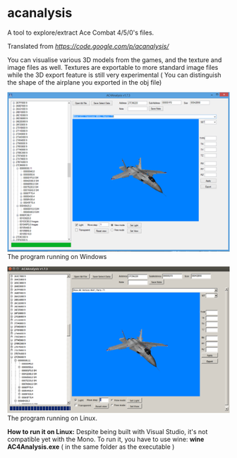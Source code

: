 # acanalysis
A tool to explore/extract Ace Combat 4/5/0's files.

Translated from *https://code.google.com/p/acanalysis/*
 
You can visualise various 3D models from the games, and the texture and image files as well.
Textures are exportable to more standard image files while the 3D export feature is still very experimental ( You can distinguish the shape of the airplane you exported in the obj file)

![Win](https://github.com/ArthurRichard/acanalysis/blob/master/acwin.PNG?raw=true)
The program running on Windows

![Lin](https://github.com/ArthurRichard/acanalysis/blob/master/aclin.png?raw=true)
The program running on Linux.

**How to run it on Linux:**
Despite being built with Visual Studio, it's not compatible yet with the Mono. To run it, you have to use wine:
**wine AC4Analysis.exe** ( in the same folder as the executable )
